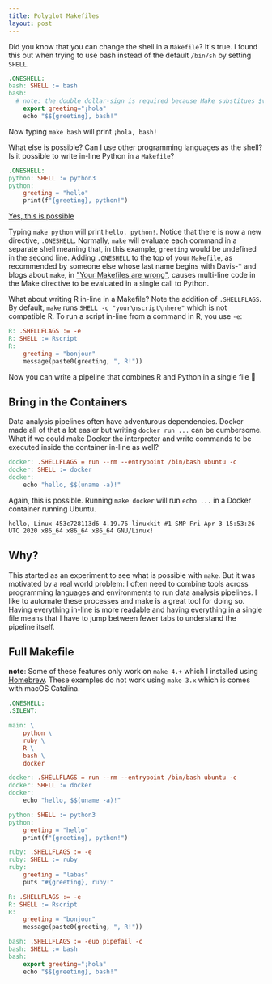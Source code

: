 ```yaml
---
title: Polyglot Makefiles
layout: post
---
```


Did you know that you can change the shell in a `Makefile`? It's true. I found
this out when trying to use bash instead of the default `/bin/sh` by setting
`SHELL`.

```makefile
.ONESHELL:
bash: SHELL := bash
bash:
  # note: the double dollar-sign is required because Make substitues $variables
	export greeting="¡hola"
	echo "$${greeting}, bash!"
```

Now typing `make bash` will print `¡hola, bash!`

What else is possible? Can I use other programming languages as the shell?  Is
it possible to write in-line Python in a `Makefile`?

```makefile
.ONESHELL:
python: SHELL := python3
python:
	greeting = "hello"
	print(f"{greeting}, python!")
```

[Yes, this is possible](https://www.youtube.com/watch?v=BtyjaSqdh2I)

Typing `make python` will print `hello, python!`. Notice that there is now a
new directive, `.ONESHELL`. Normally, `make` will evaluate each command in a
separate shell meaning that, in this example, `greeting` would be undefined in
the second line. Adding `.ONESHELL` to the top of your `Makefile`, as
recommended by someone else whose last name begins with Davis-\* and blogs
about `make`, in ["Your Makefiles are
wrong"](https://tech.davis-hansson.com/p/make/), causes multi-line code in the
Make directive to be evaluated in a single call to Python.

What about writing R in-line in a Makefile? Note the addition of `.SHELLFLAGS`.
By default, `make` runs `SHELL -c "your\nscript\nhere"` which is not compatible
R. To run a script in-line from a command in R, you use `-e`:

```makefile
R: .SHELLFLAGS := -e
R: SHELL := Rscript
R:
	greeting = "bonjour"
	message(paste0(greeting, ", R!"))
```

Now you can write a pipeline that combines R and Python in a single file 🎉

## Bring in the Containers

Data analysis pipelines often have adventurous dependencies. Docker made all of
that a lot easier but writing `docker run ...` can be cumbersome. What if we
could make Docker the interpreter and write commands to be executed inside the
container in-line as well?

```makefile
docker: .SHELLFLAGS = run --rm --entrypoint /bin/bash ubuntu -c
docker: SHELL := docker
docker:
	echo "hello, $$(uname -a)!"
```

Again, this is possible. Running `make docker` will run `echo ...` in a Docker
container running Ubuntu.

```
hello, Linux 453c728113d6 4.19.76-linuxkit #1 SMP Fri Apr 3 15:53:26 UTC 2020 x86_64 x86_64 x86_64 GNU/Linux!
```

## Why?

This started as an experiment to see what is possible with `make`. But it was
motivated by a real world problem: I often need to combine tools across
programming languages and environments to run data analysis pipelines. I like
to automate these processes and make is a great tool for doing so. Having
everything in-line is more readable and having everything in a single file
means that I have to jump between fewer tabs to understand the pipeline itself.

## Full Makefile

**note**: Some of these features only work on `make 4.+` which I installed
using [Homebrew](https://brew.sh). These examples do not work using `make 3.x`
which is comes with macOS Catalina.

```makefile
.ONESHELL:
.SILENT:

main: \
	python \
	ruby \
	R \
	bash \
	docker

docker: .SHELLFLAGS = run --rm --entrypoint /bin/bash ubuntu -c
docker: SHELL := docker
docker:
	echo "hello, $$(uname -a)!"

python: SHELL := python3
python:
	greeting = "hello"
	print(f"{greeting}, python!")

ruby: .SHELLFLAGS := -e
ruby: SHELL := ruby
ruby:
	greeting = "labas"
	puts "#{greeting}, ruby!"

R: .SHELLFLAGS := -e
R: SHELL := Rscript
R:
	greeting = "bonjour"
	message(paste0(greeting, ", R!"))

bash: .SHELLFLAGS := -euo pipefail -c
bash: SHELL := bash
bash:
	export greeting="¡hola"
	echo "$${greeting}, bash!"
```
